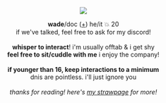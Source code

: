 <p align="center">
<img src="https://i.imgur.com/VbhZC2e.png">
</p>
<p align="center">
  <b>wade</b>/doc (<a href="https://pronouns.cc/@deadpool">+</a>) he/it 💥 20
  <br>if we've talked, feel free to ask for my discord!
  <br><br>
<b>whisper to interact</b>! i'm usually offtab & i get shy
<br><b>feel free to sit/cuddle with me</b> i enjoy the company!
<br><br><b>if younger than 16, keep interactions to a minimum</b>
<br>dnis are pointless. i'll just ignore you
<br><br><i>thanks for reading! here's <a href="https://funny.straw.page/">my strawpage</a> for more!</i>
</p>
